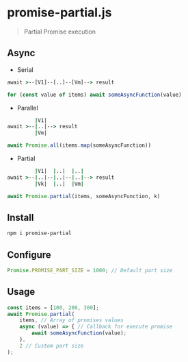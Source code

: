# promise-partial.js
> Partial Promise execution

## Async

* Serial
```cmd
await >--[V1]--[..]--[Vm]--> result
```
```javascript
for (const value of items) await someAsyncFunction(value)
```
* Parallel
```cmd
         |V1|
await >--|..|--> result
         |Vm|
```
```javascript
await Promise.all(items.map(someAsyncFunction))
```
* Partial
```cmd
         |V1|  |..|  |..|
await >--|..|--|..|--|..|--> result
         |Vk|  |..|  |Vm|
```
```javascript
await Promise.partial(items, someAsyncFunction, k)
```

## Install

```sh
npm i promise-partial
```

## Configure

```js
Promise.PROMISE_PART_SIZE = 1000; // Default part size
```

## Usage

```js
const items = [100, 200, 300];
await Promise.partial(
    items, // Array of promises values
    async (value) => { // Callback for execute promise
        await someAsyncFunction(value);
    }, 
    2 // Custom part size
);
```
